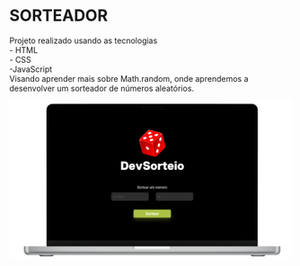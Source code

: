 <h1 algin="center"> SORTEADOR</h1>

<p> Projeto realizado usando as tecnologias <br> - HTML <br> - CSS <br> -JavaScript <br>  Visando aprender mais sobre Math.random, onde aprendemos a desenvolver um sorteador de números aleatórios.</p>

<img src="https://github.com/Daniellrjalves/Raffle/blob/master/projeto-pronto.png?raw=true">
